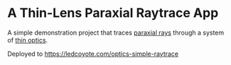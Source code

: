# A Thin-Lens Paraxial Raytrace App

A simple demonstration project that traces [paraxial rays](https://en.wikipedia.org/wiki/Paraxial_approximation) through a system of [thin optics](https://en.wikipedia.org/wiki/Thin_lens).

Deployed to https://ledcoyote.com/optics-simple-raytrace